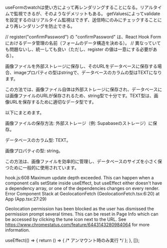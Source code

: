 useFormのwatchは使い方によって再レンダリングすることになる。リアルタイムで監視できるが、そのようなデメリットもある。
getValuesによってvalidateを設定するのはリアルタイム監視はできず、送信時にのみにチェックすることにより再レンダリングを防止できる。

// register("confirmPassword") の "confirmPassword" は、React Hook Form におけるデータ管理の名前（フォームのデータ構造を決める）。
// 異なっていても問題ないし、統一しても良い（ただし、register の値は一意にする必要がある）。


画像ファイルを外部ストレージに保存し、そのURLをデータベースに保存する場合、imageプロパティの型はstringで、データベースのカラムの型はTEXTになります。

この方法では、画像ファイル自体は外部ストレージに保存され、データベースには画像ファイルのURLが保存されるため、string型で十分です。TEXT型は、画像URLを保存するために適切なデータ型です。

以下にまとめます。

画像ファイルの保存方法: 外部ストレージ（例: Supabaseのストレージ）に保存。

データベースのカラム型: TEXT。

画像プロパティの型: string。

この方法は、画像ファイルを効率的に管理し、データベースのサイズを小さく保つために一般的に使用されています。

hook.js:608 Maximum update depth exceeded. This can happen when a component calls setState inside useEffect, but useEffect either doesn't have a dependency array, or one of the dependencies changes on every render. Error Component Stack
    at GeolocationFetch (GeolocationFetch.tsx:6:20)
    at App (App.tsx:27:29)



Geolocation permission has been blocked as the user has dismissed the permission prompt several times. This can be reset in Page Info which can be accessed by clicking the tune icon next to the URL. See https://www.chromestatus.com/feature/6443143280984064 for more information.


useEffect(() => {
  return () => { /* アンマウント時のみ実行 */ };
}, []);

<!--  
補足: ファイル名のサニタイズ
元のファイル名には特殊文字やスペースなどが含まれる場合があります。これらはストレージで問題を引き起こす可能性があります。そのため、サニタイズ（不要な文字列を除去）することも推奨されます。

サニタイズ例
javascript
const sanitizedFileName = newImg.name.replace(/[^a-zA-Z0-9.-]/g, '_'); // 特殊文字を除去
const fileName = `${Date.now()}-${sanitizedFileName}`;
-->